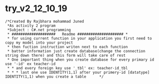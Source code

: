 # try_v2_12_10_19
    /*Created By Rajbhara mohammad Juned      
     *As activity 2 program       
     *Subject : C#.net programming       
     * ####################   Readme ##################### *      
     * for using current function in your application you first need to copy my model into your project      
     * then fuction instruction writen next to each function      
     * batter information just create database(change the connection string down there) and this form will take care of rest      
     * One important thing when you create database for every primary id use '-id' ex teacher-id       
     * * and every foreign key use '_tbl' ex: teacher-id_tbl       
     * * * last one use IDENTITY(1,1) after your primery-id [datatype] IDENTITY(1,1) when you create a table      */
